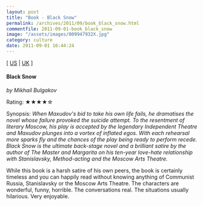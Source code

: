 ```yaml
---
layout: post
title: "Book - Black Snow"
permalink: /archives/2011/09/book_black_snow.html
commentfile: 2011-09-01-book_black_snow
image: "/assets/images/009947932X.jpg"
category: culture
date: 2011-09-01 16:44:24
---
```


\[ [US](http://www.amazon.com/o/asin/009947932X) | [UK](http://www.amazon.co.uk/o/asin/009947932X) \]

#### Black Snow

<em>by Mikhail Bulgakov</em>

Rating: ★★★★☆

<div class="book_synopsis" markdown="1">
Synopsis: <em> When Maxudov's bid to take his own life fails, he dramatises the novel whose failure provoked the suicide attempt. To the resentment of literary Moscow, his play is accepted by the legendary Independent Theatre and Maxudov plunges into a vortex of inflated egos. With each rehearsal more sparks fly and the chances of the play being ready to perform recede. Black Snow is the ultimate back-stage novel and a brilliant satire by the author of The Master and Margarita on his ten-year love-hate relationship with Stanislavsky, Method-acting and the Moscow Arts Theatre. </em>
</div>

While this book is a harsh satire of his own peers, the book is certainly timeless and you can happily read without knowing anything of Communist Russia, Stanislavsky or the Moscow Arts Theatre. The characters are wonderful, funny, horrible. The conversations real. The situations usually hilarious. Very enjoyable.
